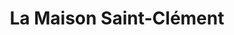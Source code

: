 ---
title: "La Maison Saint-Clément"
url: /ancy-sur-moselle/la-maison-saint-clement/
shop: boucherie
---